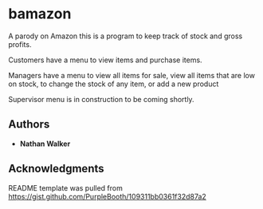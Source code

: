 # bamazon

A parody on Amazon this is a program to keep track of stock and  gross profits.

Customers have a menu to view items and purchase items.

Managers have a menu to view all items for sale, view all items that are low on stock, to change the stock of any item, or add a new product

Supervisor menu is in construction to be coming shortly.

## Authors

* **Nathan Walker** 

## Acknowledgments

README template was pulled from https://gist.github.com/PurpleBooth/109311bb0361f32d87a2
